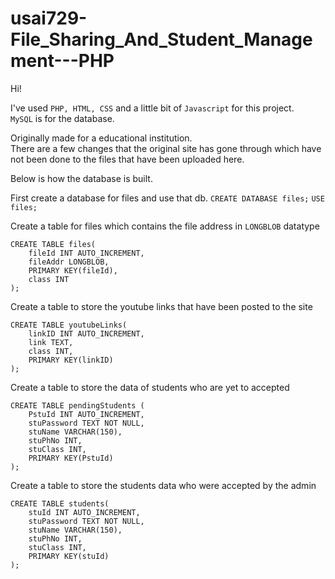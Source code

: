 # usai729-File_Sharing_And_Student_Management---PHP

Hi!

I've used `PHP, HTML, CSS` and a little bit of `Javascript` for this project.<br>
`MySQL` is for the database.

Originally made for a educational institution.<br>There are a few changes that the original site has gone through which have not been done to the files that have been uploaded here.

Below is how the database is built.

First create a database for files and use that db.
`CREATE DATABASE files;`
`USE files;`

Create a table for files which contains the file address in `LONGBLOB` datatype

```
CREATE TABLE files(
    fileId INT AUTO_INCREMENT,
    fileAddr LONGBLOB,
    PRIMARY KEY(fileId),
    class INT
);
```

Create a table to store the youtube links that have been posted to the site

```
CREATE TABLE youtubeLinks(
    linkID INT AUTO_INCREMENT,
    link TEXT,
    class INT,
    PRIMARY KEY(linkID)
);
```

Create a table to store the data of students who are yet to accepted

```
CREATE TABLE pendingStudents (
    PstuId INT AUTO_INCREMENT,
    stuPassword TEXT NOT NULL,
    stuName VARCHAR(150),
    stuPhNo INT,
    stuClass INT,
    PRIMARY KEY(PstuId)
);
```

Create a table to store the students data who were accepted by the admin

```
CREATE TABLE students(
    stuId INT AUTO_INCREMENT,
    stuPassword TEXT NOT NULL,
    stuName VARCHAR(150),
    stuPhNo INT,
    stuClass INT,
    PRIMARY KEY(stuId)
);
```
